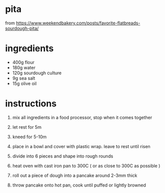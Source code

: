 # pita
from https://www.weekendbakery.com/posts/favorite-flatbreads-sourdough-pita/

# ingredients
- 400g flour
- 180g water
- 120g sourdough culture
- 9g sea salt
- 15g olive oil

# instructions
1. mix all ingredients in a food processor, stop when it comes together

1. let rest for 5m

1. kneed for 5-10m

1. place in a bowl and cover with plastic wrap. leave to rest until risen

1. divide into 6 pieces and shape into rough rounds

1. heat oven with cast iron pan to 300C ( or as close to 300C as possible )

1. roll out a piece of dough into a pancake around 2-3mm thick

1. throw pancake onto hot pan, cook until puffed or lightly browned
